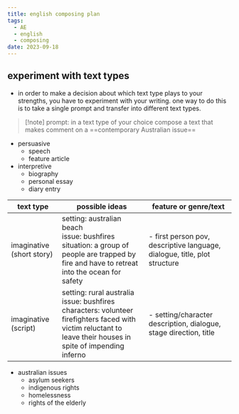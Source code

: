 ```yaml
---
title: english composing plan
tags:
  - AE
  - english
  - composing
date: 2023-09-18
---
```

## experiment with text types
- in order to make a decision about which text type plays to your strengths, you have to experiment with your writing. one way to do this is to take a single prompt and transfer into different text types.

>[!note] prompt: in a text type of your choice compose a text that makes comment on a ==contemporary Australian issue==

- persuasive
	- speech
	- feature article
- interpretive
	- biography
	- personal essay
	- diary entry

| text type                 | possible ideas                                                                                                                                                          | feature or genre/text                                                            |
| ------------------------- | ----------------------------------------------------------------------------------------------------------------------------------------------------------------------- | -------------------------------------------------------------------------------- |
| imaginative (short story) | setting: australian beach <br /> issue: bushfires <br />situation: a group of people are trapped by fire and have to retreat into the ocean for safety                  | - first person pov, descriptive language, dialogue, title, plot structure |
| imaginative (script)      | setting: rural australia<br /> issue: bushfires<br />characters: volunteer firefighters faced with victim reluctant to leave their houses in spite of impending inferno | - setting/character description, dialogue, stage direction, title                                                                            |

- australian issues
	- asylum seekers
	- indigenous rights
	- homelessness
	- rights of the elderly
